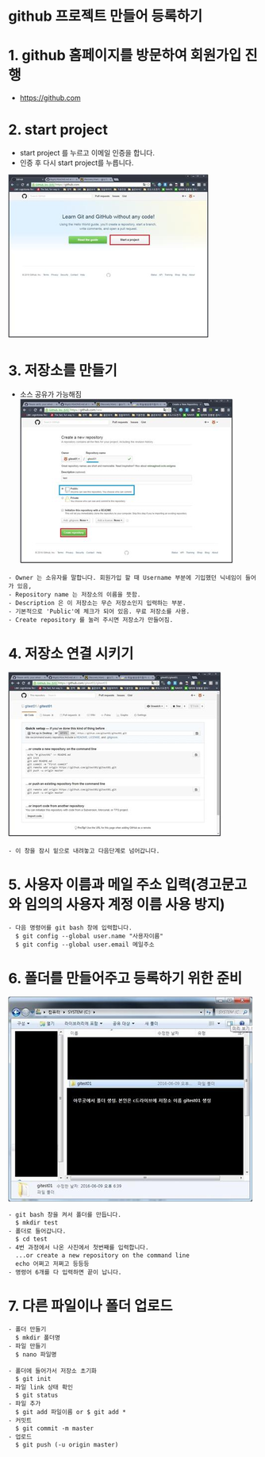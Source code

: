 github 프로젝트 만들어 등록하기
===============================

# 1. github 홈페이지를 방문하여 회원가입 진행
* <https://github.com>

# 2. start project

- start project 를 누르고 이메일 인증을 합니다.
- 인증 후 다시 start project를 누릅니다.

![start project](https://raw.githubusercontent.com/robo0801/Using_Git/master/entergit_pic/1.jpg)

# 3. 저장소를 만들기
- 소스 공유가 가능해짐
![저장소 만들기](https://raw.githubusercontent.com/robo0801/Using_Git/master/entergit_pic/2.jpg)

```
- Owner 는 소유자를 말합니다. 회원가입 할 때 Username 부분에 기입했던 닉네임이 들어가 있음,
- Repository name 는 저장소의 이름을 뜻함.
- Description 은 이 저장소는 무슨 저장소인지 입력하는 부분.
- 기본적으로 'Public'에 체크가 되어 있음. 무료 저장소를 사용.
- Create repository 를 눌러 주시면 저장소가 만들어짐.
```

# 4. 저장소 연결 시키기

![저장소 연결시키기](https://raw.githubusercontent.com/robo0801/Using_Git/master/entergit_pic/3.jpg)

```
- 이 창을 잠시 밑으로 내려놓고 다음단계로 넘어갑니다.
```
# 5. 사용자 이름과 메일 주소 입력(경고문고와 임의의 사용자 계정 이름 사용 방지)

```
- 다음 명령어를 git bash 창에 입력합니다.
  $ git config --global user.name "사용자이름"
  $ git config --global user.email 메일주소
```

# 6. 폴더를 만들어주고 등록하기 위한 준비

![저장소 연결시키기](https://raw.githubusercontent.com/robo0801/Using_Git/master/entergit_pic/4.jpg)

```
- git bash 창을 켜서 폴더를 만듭니다.
  $ mkdir test
- 폴더로 들어갑니다.
  $ cd test
- 4번 과정에서 나온 사진에서 첫번째를 입력합니다.
  ...or create a new repository on the command line
  echo 어쩌고 저쩌고 등등등
- 명령어 6개를 다 입력하면 끝이 납니다.
```


# 7. 다른 파일이나 폴더 업로드
```
- 폴더 만들기
  $ mkdir 폴더명
- 파일 만들기
  $ nano 파일명

- 폴더에 들어가서 저장소 초기화
  $ git init
- 파일 link 상태 확인
  $ git status
- 파일 추가
  $ git add 파일이름 or $ git add *
- 커밋트
  $ git commit -m master
- 업로드
  $ git push (-u origin master)
```